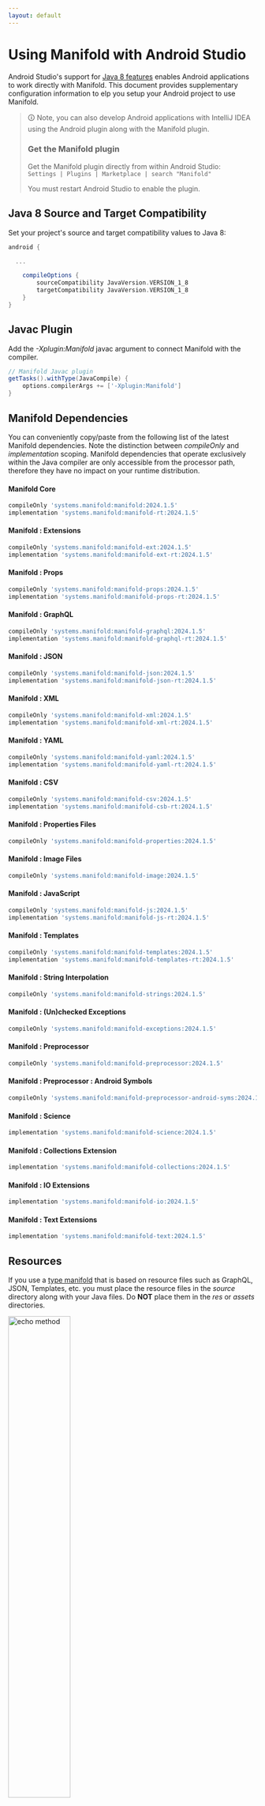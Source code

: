```yaml
---
layout: default
---
```


# Using Manifold with Android Studio

Android Studio's support for [Java 8 features](https://developer.android.com/studio/write/java8-support.html) enables
Android applications to work directly with Manifold. This document provides supplementary configuration information to
elp you setup your Android project to use Manifold.

>🛈 Note, you can also develop Android applications with IntelliJ IDEA using the Android plugin along with the Manifold
>plugin. 
>
>### Get the Manifold plugin
>Get the Manifold plugin directly from within Android Studio:
><br>
>`Settings | Plugins | Marketplace | search "Manifold"`
><br>
> 
>You must restart Android Studio to enable the plugin. 
 
## Java 8 Source and Target Compatibility 
Set your project's source and target compatibility values to Java 8:

```groovy
android {

  ...

    compileOptions {
        sourceCompatibility JavaVersion.VERSION_1_8
        targetCompatibility JavaVersion.VERSION_1_8
    }
}
```

## Javac Plugin
Add the *-Xplugin:Manifold* javac argument to connect Manifold with the compiler.

```groovy
// Manifold Javac plugin
getTasks().withType(JavaCompile) {
    options.compilerArgs += ['-Xplugin:Manifold']
}
```    

## Manifold Dependencies
You can conveniently copy/paste from the following list of the latest Manifold dependencies. Note the distinction
between *compileOnly* and *implementation* scoping. Manifold dependencies that operate exclusively within the
Java compiler are only accessible from the processor path, therefore they have no impact on your runtime distribution.

#### Manifold Core
```groovy
compileOnly 'systems.manifold:manifold:2024.1.5'
implementation 'systems.manifold:manifold-rt:2024.1.5'
```
#### Manifold : Extensions
```groovy
compileOnly 'systems.manifold:manifold-ext:2024.1.5'
implementation 'systems.manifold:manifold-ext-rt:2024.1.5'
```
#### Manifold : Props
```groovy
compileOnly 'systems.manifold:manifold-props:2024.1.5'
implementation 'systems.manifold:manifold-props-rt:2024.1.5'
```
#### Manifold : GraphQL
```groovy
compileOnly 'systems.manifold:manifold-graphql:2024.1.5'
implementation 'systems.manifold:manifold-graphql-rt:2024.1.5'
```
#### Manifold : JSON
```groovy
compileOnly 'systems.manifold:manifold-json:2024.1.5'
implementation 'systems.manifold:manifold-json-rt:2024.1.5'
```
#### Manifold : XML
```groovy
compileOnly 'systems.manifold:manifold-xml:2024.1.5'
implementation 'systems.manifold:manifold-xml-rt:2024.1.5'
```
#### Manifold : YAML
```groovy
compileOnly 'systems.manifold:manifold-yaml:2024.1.5'
implementation 'systems.manifold:manifold-yaml-rt:2024.1.5'
```
#### Manifold : CSV
```groovy
compileOnly 'systems.manifold:manifold-csv:2024.1.5'
implementation 'systems.manifold:manifold-csb-rt:2024.1.5'
```
#### Manifold : Properties Files
```groovy
compileOnly 'systems.manifold:manifold-properties:2024.1.5'
```
#### Manifold : Image Files
```groovy
compileOnly 'systems.manifold:manifold-image:2024.1.5'
```
#### Manifold : JavaScript
```groovy
compileOnly 'systems.manifold:manifold-js:2024.1.5'
implementation 'systems.manifold:manifold-js-rt:2024.1.5'
```
#### Manifold : Templates
```groovy
compileOnly 'systems.manifold:manifold-templates:2024.1.5'
implementation 'systems.manifold:manifold-templates-rt:2024.1.5'
```
#### Manifold : String Interpolation
```groovy
compileOnly 'systems.manifold:manifold-strings:2024.1.5'
```
#### Manifold : (Un)checked Exceptions
```groovy
compileOnly 'systems.manifold:manifold-exceptions:2024.1.5'
```
#### Manifold : Preprocessor
```groovy
compileOnly 'systems.manifold:manifold-preprocessor:2024.1.5'
```
#### Manifold : Preprocessor : Android Symbols
```groovy
compileOnly 'systems.manifold:manifold-preprocessor-android-syms:2024.1.5'
```
#### Manifold : Science
```groovy
implementation 'systems.manifold:manifold-science:2024.1.5'
```
#### Manifold : Collections Extension
```groovy
implementation 'systems.manifold:manifold-collections:2024.1.5'
```
#### Manifold : IO Extensions
```groovy
implementation 'systems.manifold:manifold-io:2024.1.5'
```
#### Manifold : Text Extensions
```groovy
implementation 'systems.manifold:manifold-text:2024.1.5'
```

## Resources

If you use a [type manifold](https://github.com/manifold-systems/manifold/tree/master/manifold-core-parent/manifold#the-big-picture)
that is based on resource files such as GraphQL, JSON, Templates, etc. you must place the resource files in the 
*source* directory along with your Java files.  Do **NOT** place them in the *res* or *assets* directories.
 
<p><img src="http://manifold.systems/images/android_resources.png" alt="echo method" width="50%" height="50%"/></p> 

## Preprocessor and build variant symbols

If you use the [preprocessor](https://github.com/manifold-systems/manifold/tree/master/manifold-deps-parent/manifold-preprocessor),
you can directly reference Android build variant symbols with the [manifold-preprocessor-android-syms](https://github.com/manifold-systems/manifold/tree/master/manifold-deps-parent/manifold-preprocessor-android-syms)
dependency.
```java
#if FLAVOR == "paid"
  @Override
  public void specialMethod(Foo foo) {
  ...
  }
#endif
```
build.gradle
```groovy
dependencies {
    ...
    compileOnly 'systems.manifold:manifold-preprocessor:2024.1.5'
    compileOnly 'systems.manifold:manifold-preprocessor-android-syms:2024.1.5'
}
```
